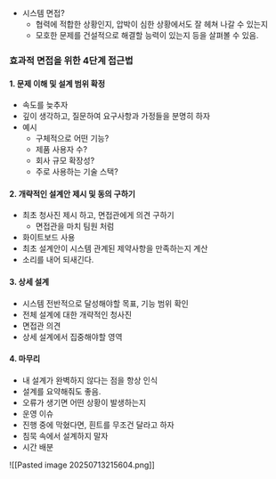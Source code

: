 - 시스템 면접?
	- 협력에 적합한 상황인지, 압박이 심한 상황에서도 잘 헤쳐 나갈 수 있는지
	- 모호한 문제를 건설적으로 해결할 능력이 있는지 등을 살펴볼 수 있음.


### 효과적 면접을 위한 4단계 접근법

#### 1. 문제 이해 및 설계 범위 확정
- 속도를 늦추자
- 깊이 생각하고, 질문하여 요구사항과 가정들을 분명히 하자
- 예시
	- 구체적으로 어떤 기능?
	- 제품 사용자 수?
	- 회사 규모 확장성?
	- 주로 사용하는 기술 스택?

#### 2. 개략적인 설계안 제시 및 동의 구하기
- 최초 청사진 제시 하고, 면접관에게 의견 구하기
	- 면접관을 마치 팀원 처럼
- 화이트보드 사용
- 최초 설계안이 시스템 관계된 제약사항을 만족하는지 계산
- 소리를 내어 되새긴다.

#### 3. 상세 설계
- 시스템 전반적으로 달성해야할 목표, 기능 범위 확인
- 전체 설계에 대한 개략적인 청사진
- 면접관 의견
- 상세 설계에서 집중해야할 영역


#### 4. 마무리
- 내 설계가 완벽하지 않다는 점을 항상 인식
- 설계를 요약해줘도 좋음.
- 오류가 생기면 어떤 상황이 발생하는지
- 운영 이슈
- 진행 중에 막혔다면, 흰트를 무조건 달라고 하자
- 침묵 속에서 설계하지 말자
- 시간 배분

![[Pasted image 20250713215604.png]]